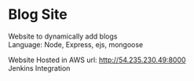 # Blog Site
Website to dynamically add blogs<br>
Language: Node, Express, ejs, mongoose

Website Hosted in AWS
url: http://54.235.230.49:8000<br>
Jenkins Integration
